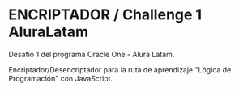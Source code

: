 # ENCRIPTADOR / Challenge 1 AluraLatam

Desafío 1 del programa Oracle One - Alura Latam.

Encriptador/Desencriptador para la ruta de aprendizaje "Lógica de Programación" con JavaScript.
